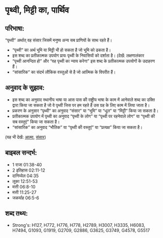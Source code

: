 # पृथ्वी, मिट्टी का, पार्थिव #

## परिभाषा: ##

“पृथ्वी” अर्थात् वह संसार जिसमें मनुष्य अन्य सब प्राणियों के साथ रहते हैं।

* “पृथ्वी” का अर्थ भूमि या मिट्टी भी हो सकता है जो भूमि को ढकता है।
* इस शब्द का प्रतीकात्मक उपयोग प्रायः पृथ्वी के निवासियों को दर्शाता है। (देखें: लक्षणालंकार
* “पृथ्वी आनन्दित हो” और “वह पृथ्वी का न्याय करेगा” इस शब्द के प्रतीकात्मक उपयोगों के उदाहरण हैं।
* “सांसारिक” का संदर्भ लौकिक वस्तुओं से है जो आत्मिक के विपरीत हैं।

## अनुवाद के सुझाव: ##

* इस शब्द का अनुवाद स्थानीय भाषा या आस पास की राष्ट्रीय भाषा के काम में आनेवाले शब्द का उक्ति द्वारा किया जा सकता है जो वे पृथ्वी जिस पर हम रहते हैं उस ग्रह के लिए काम में लिया जाता है।
* प्रकरण के अनुसार “पृथ्वी” का अनुवाद “संसार” या “भूमि” या “धूल” या “मिट्टी” किया जा सकता है।
* प्रतीकात्मक उपयोग में पृथ्वी का अनुवाद “पृथ्वी के लोग” या “पृथ्वी पर रहनेवाले लोग” या “पृथ्वी की सब वस्तुएं” किया जा सकता है।
* “सांसारिक” का अनुवाद “भौतिक” या “पृथ्वी की वस्तुएं” या “प्रत्यक्ष” किया जा सकता है।

(यह भी देखें: [आत्मा](../spirit.md), [संसार](../world.md))

## बाइबल सन्दर्भ: ##

* 1 राजा 01:38-40
* 2 इतिहास 02:11-12
* दानिय्येल 04:35
* लूका 12:51-53
* मत्ती 06:8-10
* मत्ती 11:25-27
* जकर्याह 06:5-6

## शब्द तथ्य: ##

* Strong's: H127, H772, H776, H778, H2789, H3007, H3335, H6083, H7494, G1093, G1919, G2709, G2886, G3625, G3749, G4578, G5517
